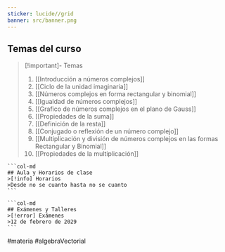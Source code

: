```yaml
---
sticker: lucide//grid
banner: src/banner.png
---
```

## Temas del curso

>[!important]- Temas
>1. [[Introducción a números complejos]]
>2. [[Ciclo de la unidad imaginaria]]
>3. [[Números complejos en forma rectangular y binomial]]
>4. [[Igualdad de números complejos]]
>5. [[Grafico de números complejos en el plano de Gauss]]
>6. [[Propiedades de la suma]]
>7. [[Definición de la resta]]
>8. [[Conjugado o reflexión de un número complejo]]
>9. [[Multiplicación y división de números complejos en las formas Rectangular y Binomial]]
>10. [[Propiedades de la multiplicación]]
````col
```col-md
## Aula y Horarios de clase
>[!info] Horarios
>Desde no se cuanto hasta no se cuanto
```

```col-md
## Exámenes y Talleres
>[!error] Exámenes
>12 de febrero de 2029
```

````

#materia #algebraVectorial